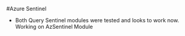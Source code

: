#Azure Sentinel

- Both Query Sentinel modules were tested and looks to work now. Working on AzSentinel Module

